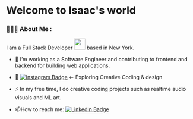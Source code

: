 # Welcome to Isaac's world

### 👨🏿‍💻 About Me :

I am a Full Stack Developer <img src="https://media.giphy.com/media/WUlplcMpOCEmTGBtBW/giphy.gif" width="30"> based in New York.

- :telescope: I’m working as a Software Engineer and contributing to frontend and backend for building web applications.

- :seedling:  [![Instagram Badge](https://img.shields.io/badge/Instagram-E4405F?style=for-the-badge&logo=instagram&logoColor=white
)](https://www.instagram.com/blck.swan.studio/) <- Exploring Creative Coding & design 

- :zap: In my free time, I do creative coding projects such as realtime audio visuals and ML art.

- :mailbox:How to reach me: [![Linkedin Badge](https://img.shields.io/badge/-kakbar-blue?style=flat&logo=Linkedin&logoColor=white)](https://www.linkedin.com/in/isaac-sante-231765133)

<!--
**IsaacSante/IsaacSante** is a ✨ _special_ ✨ repository because its `README.md` (this file) appears on your GitHub profile.

Here are some ideas to get you started:

- 🔭 I’m currently working on ...
- 🌱 I’m currently learning ...
- 👯 I’m looking to collaborate on ...
- 🤔 I’m looking for help with ...
- 💬 Ask me about ...
- 📫 How to reach me: ...
- 😄 Pronouns: ...
- ⚡ Fun fact: ...
  -->

